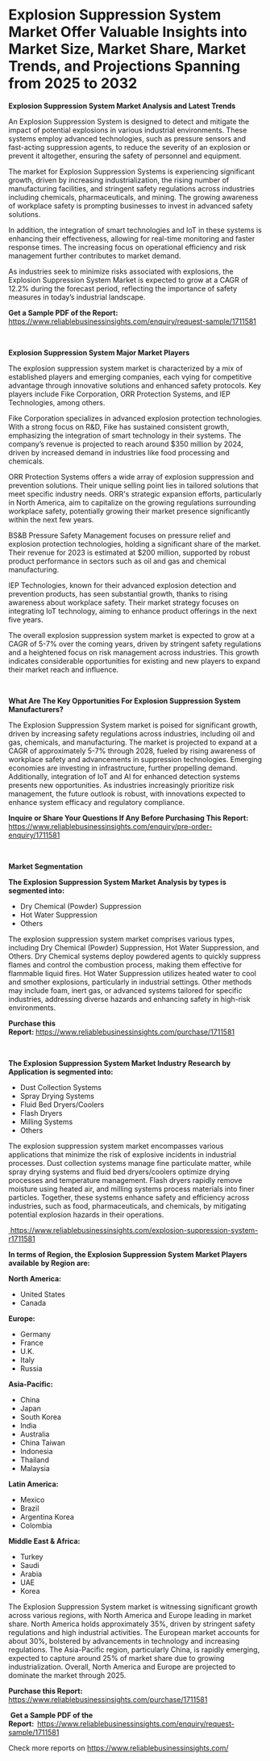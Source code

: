 <p><h1>Explosion Suppression System Market Offer Valuable Insights into Market Size, Market Share, Market Trends, and Projections Spanning from 2025 to 2032</h1></p><p><strong>Explosion Suppression System Market Analysis and Latest Trends</strong></p>
<p><p>An Explosion Suppression System is designed to detect and mitigate the impact of potential explosions in various industrial environments. These systems employ advanced technologies, such as pressure sensors and fast-acting suppression agents, to reduce the severity of an explosion or prevent it altogether, ensuring the safety of personnel and equipment.</p><p>The market for Explosion Suppression Systems is experiencing significant growth, driven by increasing industrialization, the rising number of manufacturing facilities, and stringent safety regulations across industries including chemicals, pharmaceuticals, and mining. The growing awareness of workplace safety is prompting businesses to invest in advanced safety solutions.</p><p>In addition, the integration of smart technologies and IoT in these systems is enhancing their effectiveness, allowing for real-time monitoring and faster response times. The increasing focus on operational efficiency and risk management further contributes to market demand. </p><p>As industries seek to minimize risks associated with explosions, the Explosion Suppression System Market is expected to grow at a CAGR of 12.2% during the forecast period, reflecting the importance of safety measures in today’s industrial landscape.</p></p>
<p><strong>Get a Sample PDF of the Report:&nbsp;</strong> <a href="https://www.reliablebusinessinsights.com/enquiry/request-sample/1711581?utm_campaign=2535&utm_medium=2&utm_source=Github&utm_content=ia&utm_term=28022025&utm_id=explosion-suppression-system">https://www.reliablebusinessinsights.com/enquiry/request-sample/1711581</a></p>
<p>&nbsp;</p>
<p><strong>Explosion Suppression System Major Market Players</strong></p>
<p><p>The explosion suppression system market is characterized by a mix of established players and emerging companies, each vying for competitive advantage through innovative solutions and enhanced safety protocols. Key players include Fike Corporation, ORR Protection Systems, and IEP Technologies, among others.</p><p>Fike Corporation specializes in advanced explosion protection technologies. With a strong focus on R&D, Fike has sustained consistent growth, emphasizing the integration of smart technology in their systems. The company’s revenue is projected to reach around $350 million by 2024, driven by increased demand in industries like food processing and chemicals.</p><p>ORR Protection Systems offers a wide array of explosion suppression and prevention solutions. Their unique selling point lies in tailored solutions that meet specific industry needs. ORR's strategic expansion efforts, particularly in North America, aim to capitalize on the growing regulations surrounding workplace safety, potentially growing their market presence significantly within the next few years.</p><p>BS&B Pressure Safety Management focuses on pressure relief and explosion protection technologies, holding a significant share of the market. Their revenue for 2023 is estimated at $200 million, supported by robust product performance in sectors such as oil and gas and chemical manufacturing.</p><p>IEP Technologies, known for their advanced explosion detection and prevention products, has seen substantial growth, thanks to rising awareness about workplace safety. Their market strategy focuses on integrating IoT technology, aiming to enhance product offerings in the next five years.</p><p>The overall explosion suppression system market is expected to grow at a CAGR of 5-7% over the coming years, driven by stringent safety regulations and a heightened focus on risk management across industries. This growth indicates considerable opportunities for existing and new players to expand their market reach and influence.</p></p>
<p>&nbsp;</p>
<p><strong>What Are The Key Opportunities For Explosion Suppression System Manufacturers?</strong></p>
<p><p>The Explosion Suppression System market is poised for significant growth, driven by increasing safety regulations across industries, including oil and gas, chemicals, and manufacturing. The market is projected to expand at a CAGR of approximately 5-7% through 2028, fueled by rising awareness of workplace safety and advancements in suppression technologies. Emerging economies are investing in infrastructure, further propelling demand. Additionally, integration of IoT and AI for enhanced detection systems presents new opportunities. As industries increasingly prioritize risk management, the future outlook is robust, with innovations expected to enhance system efficacy and regulatory compliance.</p></p>
<p><strong>Inquire or Share Your Questions If Any Before Purchasing This Report:</strong> <a href="https://www.reliablebusinessinsights.com/enquiry/pre-order-enquiry/1711581?utm_campaign=2535&utm_medium=2&utm_source=Github&utm_content=ia&utm_term=28022025&utm_id=explosion-suppression-system">https://www.reliablebusinessinsights.com/enquiry/pre-order-enquiry/1711581</a></p>
<p>&nbsp;</p>
<p><strong>Market Segmentation</strong></p>
<p><strong>The Explosion Suppression System Market Analysis by types is segmented into:</strong></p>
<p><ul><li>Dry Chemical (Powder) Suppression</li><li>Hot Water Suppression</li><li>Others</li></ul></p>
<p><p>The explosion suppression system market comprises various types, including Dry Chemical (Powder) Suppression, Hot Water Suppression, and Others. Dry Chemical systems deploy powdered agents to quickly suppress flames and control the combustion process, making them effective for flammable liquid fires. Hot Water Suppression utilizes heated water to cool and smother explosions, particularly in industrial settings. Other methods may include foam, inert gas, or advanced systems tailored for specific industries, addressing diverse hazards and enhancing safety in high-risk environments.</p></p>
<p><strong>Purchase this Report:&nbsp;</strong><a href="https://www.reliablebusinessinsights.com/purchase/1711581?utm_campaign=2535&utm_medium=2&utm_source=Github&utm_content=ia&utm_term=28022025&utm_id=explosion-suppression-system">https://www.reliablebusinessinsights.com/purchase/1711581</a></p>
<p>&nbsp;</p>
<p><strong>The Explosion Suppression System Market Industry Research by Application is segmented into:</strong></p>
<p><ul><li>Dust Collection Systems</li><li>Spray Drying Systems</li><li>Fluid Bed Dryers/Coolers</li><li>Flash Dryers</li><li>Milling Systems</li><li>Others</li></ul></p>
<p><p>The explosion suppression system market encompasses various applications that minimize the risk of explosive incidents in industrial processes. Dust collection systems manage fine particulate matter, while spray drying systems and fluid bed dryers/coolers optimize drying processes and temperature management. Flash dryers rapidly remove moisture using heated air, and milling systems process materials into finer particles. Together, these systems enhance safety and efficiency across industries, such as food, pharmaceuticals, and chemicals, by mitigating potential explosion hazards in their operations.</p></p>
<p><a href="https://www.reliablebusinessinsights.com/explosion-suppression-system-r1711581?utm_campaign=2535&utm_medium=2&utm_source=Github&utm_content=ia&utm_term=28022025&utm_id=explosion-suppression-system">&nbsp;https://www.reliablebusinessinsights.com/explosion-suppression-system-r1711581</a></p>
<p><strong>In terms of Region, the Explosion Suppression System Market Players available by Region are:</strong></p>
<p>
    <p> <strong> North America: </strong>
        <ul>
            <li>United States</li>
            <li>Canada</li>
        </ul>
        </p> 
    <p> <strong> Europe: </strong>
        <ul>
            <li>Germany</li>
            <li>France</li>
            <li>U.K.</li>
            <li>Italy</li>
            <li>Russia</li>
        </ul>
        </p> 
    <p> <strong> Asia-Pacific: </strong>
        <ul>
            <li>China</li>
            <li>Japan</li>
            <li>South Korea</li>
            <li>India</li>
            <li>Australia</li>
            <li>China Taiwan</li>
            <li>Indonesia</li>
            <li>Thailand</li>
            <li>Malaysia</li>
        </ul>
        </p> 
    <p> <strong> Latin America: </strong>
        <ul>
            <li>Mexico</li>
            <li>Brazil</li>
            <li>Argentina Korea</li>
            <li>Colombia</li>
        </ul>
        </p> 
    <p> <strong> Middle East & Africa: </strong>
        <ul>
            <li>Turkey</li>
            <li>Saudi</li>
            <li>Arabia</li>
            <li>UAE</li>
            <li>Korea</li>
        </ul>
    </p>
    </p>
<p><p>The Explosion Suppression System market is witnessing significant growth across various regions, with North America and Europe leading in market share. North America holds approximately 35%, driven by stringent safety regulations and high industrial activities. The European market accounts for about 30%, bolstered by advancements in technology and increasing regulations. The Asia-Pacific region, particularly China, is rapidly emerging, expected to capture around 25% of market share due to growing industrialization. Overall, North America and Europe are projected to dominate the market through 2025.</p></p>
<p><strong>Purchase this Report: </strong><a href="https://www.reliablebusinessinsights.com/purchase/1711581?utm_campaign=2535&utm_medium=2&utm_source=Github&utm_content=ia&utm_term=28022025&utm_id=explosion-suppression-system">https://www.reliablebusinessinsights.com/purchase/1711581</a></p>
<p>&nbsp;<strong>Get a Sample PDF of the Report:&nbsp;&nbsp;</strong><a href="https://www.reliablebusinessinsights.com/enquiry/request-sample/1711581?utm_campaign=2535&utm_medium=2&utm_source=Github&utm_content=ia&utm_term=28022025&utm_id=explosion-suppression-system">https://www.reliablebusinessinsights.com/enquiry/request-sample/1711581</a></p>
<p><strong></strong></p>
<p>Check more reports on <a href="https://www.reliablebusinessinsights.com/?utm_campaign=2535&utm_medium=2&utm_source=Github&utm_content=ia&utm_term=28022025&utm_id=explosion-suppression-system">https://www.reliablebusinessinsights.com/</a></p>